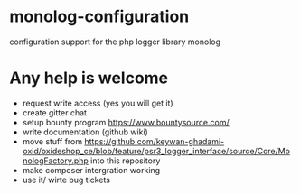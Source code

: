 # monolog-configuration
configuration support for the php logger library monolog

# Any help is welcome
- request write access (yes you will get it) 
- create gitter chat
- setup bounty program https://www.bountysource.com/
- write documentation (github wiki)
- move stuff from https://github.com/keywan-ghadami-oxid/oxideshop_ce/blob/feature/psr3_logger_interface/source/Core/MonologFactory.php into this repository 
- make composer intergration working
- use it/ wirte bug tickets
